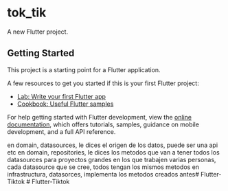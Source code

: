 # tok_tik

A new Flutter project.

## Getting Started

This project is a starting point for a Flutter application.

A few resources to get you started if this is your first Flutter project:

- [Lab: Write your first Flutter app](https://docs.flutter.dev/get-started/codelab)
- [Cookbook: Useful Flutter samples](https://docs.flutter.dev/cookbook)

For help getting started with Flutter development, view the
[online documentation](https://docs.flutter.dev/), which offers tutorials,
samples, guidance on mobile development, and a full API reference.


en domain, datasources, le dices el origen de los datos, puede ser una api etc
en domain, repositories, le dices los metodos que van a tener todos los datasources para proyectos grandes en los que trabajen varias personas, cada datasource que se cree, todos tengan los mismos metodos
en infrastructura, datasorces, implementa los metodos creados antes#   F l u t t e r - T i k t o k  
 #   F l u t t e r - T i k t o k  
 